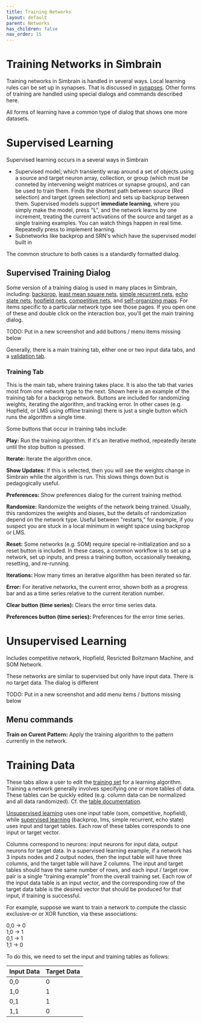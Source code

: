 ```yaml
---
title: Training Networks
layout: default
parent: Networks
has_children: false
nav_order: 15
---
```


# Training Networks in Simbrain

Training networks in Simbrain is handled in several ways. Local learning rules can be set up in synapses. That is discussed in [synapses](synapses/). Other forms of training are handled using special dialogs and commands described here.

All forms of learning have a common type of dialog that shows one more datasets.


# Supervised Learning

Supervised learning occurs in a several ways in Simbrain

- Supervised model, which transiently wrap around a set of objects using a source and target neuron array, collection, or group (which  must be conneted by intervening weight matrices or synapse groups), and can be used to train them.  Finds the shortest path between source (Red selection) and target (green selection) and sets up backprop between them.  Supervised models support **immediate learning**, where you simply make the model, press "L", and the network learns by one increment, treating the current activations of the source and target as a single training examples. You can watch things happen in real time. Repeatedly press to implement learning.
- Subnetworks like backprop and SRN's which have the supervised model built in

The common structure to both cases is a standardly formatted dialog.

## Supervised Training Dialog

Some version of a training dialog is used in many places in Simbrain, including: [backprop](../network/backpropnetwork.html), [least mean square nets](../network/lmsnetwork.html), [simple recurrent nets](../network/srn.html), [echo state nets](../network/echostatenetwork.html), [hopfield nets](../network/hopfieldnetwork.html), [competitive nets](../network/competitivenetwork.html), and [self-organizing maps](../network/som.html). For items specific to a particular network type see those pages. If you open one of these and double click on the interaction box, you'll get the main training dialog.

TODO: Put in a new screenshot and add buttons /  menu items missing below

Generally, there is a main training tab, either one or two input data tabs, and a [validation tab](testInputs.html).

### Training Tab

This is the main tab, where training takes place. It is also the tab that varies most from one network type to the next. Shown here is an example of the training tab for a backprop network. Buttons are included for randomizing weights, iterating the algorithm, and tracking error. In other cases (e.g. Hopfield, or LMS using offline training) there is just a single button which runs the algorithm a single time.

Some buttons that occur in training tabs include:

 **Play:** Run the training algorithm. If it's an iterative method, repeatedly iterate until the stop button is pressed.

 **Iterate:** Iterate the algorithm once.

 **Show Updates:** If this is selected, then you will see the weights change in Simbrain while the algorithm is run. This slows things down but is pedagogically useful.

 **Preferences:** Show preferences dialog for the current training method.

 **Randomize:** Randomize the weights of the network being trained. Usually, this randomizes the weights and biases, but the details of randomization depend on the network type. Useful between "restarts," for example, if you suspect you are stuck in a local minimum in weight space using backprop or LMS.

 **Reset:** Some networks (e.g. SOM) require special re-initialization and so a reset button is included. In these cases, a common workflow is to set up a network, set up inputs, and press a training button, occasionally tweaking, resetting, and re-running.

 **Iterations:** How many times an iterative algorithm has been iterated so far.

 **Error:** For iterative networks, the current error, shown both as a progress bar and as a time series relative to the current iteration number.

 **Clear button (time series):** Clears the error time series data.

 **Preferences button (time series):** Preferences for the error time series.

# Unsupervised Learning

Includes competitive network, Hopfield, Resricted Boltzmann Machine, and SOM Network.

These networks are similar to supervised but only have input data. There is no target data.  The dialog is different

TODO: Put in a new screenshot and add menu items / buttons missing below

## Menu commands

**Train on Curent Pattern:** Apply the training algorithm to the pattern currently in the network.




# Training Data

These tabs allow a user to edit the [training set](https://en.wikipedia.org/wiki/Test_set) for a learning algorithm. Training a network generally involves specifying one or more tables of data. These tables can be quickly edited (e.g. column data can be normalized and all data randomized). Cf. the [table documentation](../../Utils/Tables/Tables.html).

[Unsupervised learning](https://en.wikipedia.org/wiki/Unsupervised_learning) uses one input table (som, competitive, hopfield), while [supervised learning](https://en.wikipedia.org/wiki/Supervised_learning) (backprop, lms, simple recurrent, echo state) uses input and target tables. Each row of these tables corresponds to one input or target vector.

Columns correspond to neurons: input neurons for input data, output neurons for target data. In a supervised learning example, if a network has 3 inputs nodes and 2 output nodes, then the input table will have three columns, and the target table will have 2 columns. The input and target tables should have the same number of rows, and each input / target row pair is a single "training example" from the overall training set. Each row of the input data table is an input vector, and the corresponding row of the target data table is the desired vector that should be produced for that input, if training is successful.

For example, suppose we want to train a network to compute the classic exclusive-or or XOR function, via these associations:

 0,0 → 0  
 1,0 → 1  
 0,1 → 1  
 1,1 → 0

To do this, we need to set the input and training tables as follows:

| Input Data | Target Data |
|------------|--------------|
| 0,0        | 0            |
| 1,0        | 1            |
| 0,1        | 1            |
| 1,1        | 0            |

